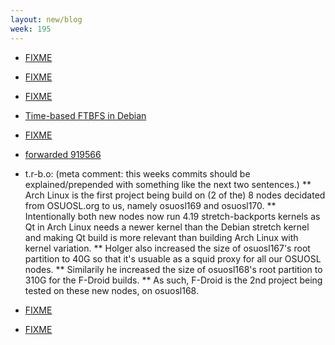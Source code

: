 ```yaml
---
layout: new/blog
week: 195
---
```


* [FIXME](https://bugs.debian.org/919207)

* [FIXME](https://lists.reproducible-builds.org/pipermail/rb-general/2019-January/001402.html)

* [FIXME](https://www.reddit.com/r/rust/comments/afscgo/ripgrep_0100_is_reproducible_in_debian/)

* [Time-based FTBFS in Debian](https://lists.debian.org/debian-lts/2019/01/msg00033.html)

* [FIXME](https://lists.reproducible-builds.org/pipermail/rb-general/2019-January/001408.html)

* [forwarded 919566](https://github.com/pytroll/satpy/pull/579)


* t.r-b.o:
(meta comment: this weeks commits should be explained/prepended with something like the next two sentences.)
** Arch Linux is the first project being build on (2 of the) 8 nodes decidated from OSUOSL.org to us, namely osuosl169 and osuosl170.
** Intentionally both new nodes now run 4.19 stretch-backports kernels as Qt in Arch Linux needs a newer kernel than the Debian stretch kernel and making Qt build is more relevant than building Arch Linux with kernel variation.
** Holger also increased the size of osuosl167's root partition to 40G so that it's usuable as a squid proxy for all our OSUOSL nodes. 
** Similarily he increased the size of osuosl168's root partition to 310G for the F-Droid builds.
** As such, F-Droid is the 2nd project being tested on these new nodes, on osuosl168.

* [FIXME](https://bugs.debian.org/919207#24)

* [FIXME](https://github.com/rust-secure-code/wg/issues/28)
